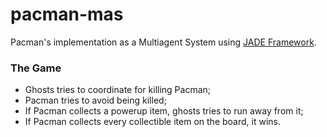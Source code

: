 # pacman-mas
Pacman's implementation as a Multiagent System using [JADE Framework](http://jade.tilab.com/).


### The Game

- Ghosts tries to coordinate for killing Pacman;
- Pacman tries to avoid being killed;
- If Pacman collects a powerup item, ghosts tries to run away from it;
- If Pacman collects every collectible item on the board, it wins.
